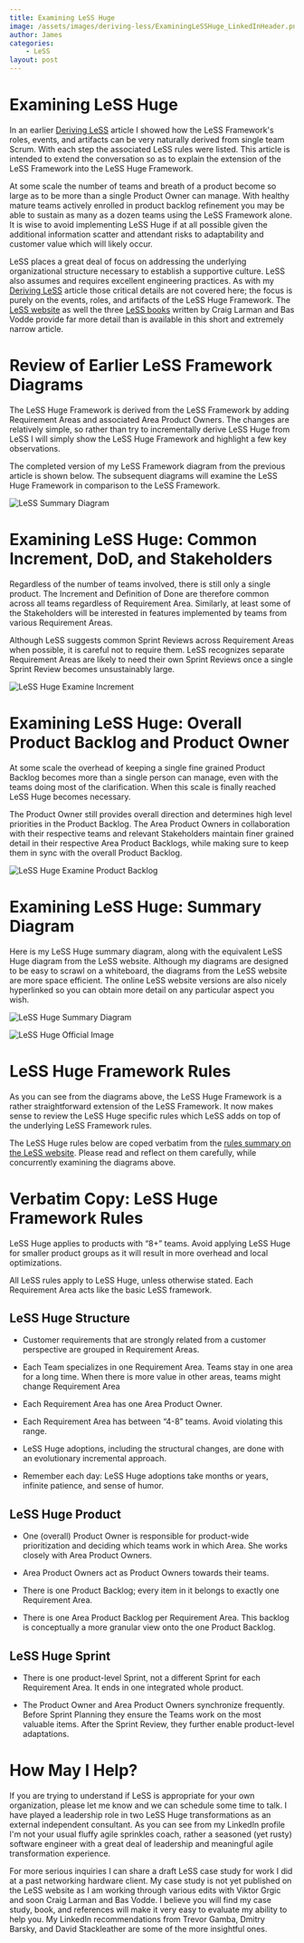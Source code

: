 ```yaml
---
title: Examining LeSS Huge
image: /assets/images/deriving-less/ExaminingLeSSHuge_LinkedInHeader.png
author: James
categories: 
    - LeSS
layout: post
---
```


# Examining LeSS Huge

In an earlier [Deriving LeSS]({{site.baseurl}}/blog/deriving-less/) article I showed how the LeSS Framework's roles, events, and artifacts can be very naturally derived from single team Scrum. With each step the associated LeSS rules were listed. This article is intended to extend the conversation so as to explain the extension of the LeSS Framework into the LeSS Huge Framework.

At some scale the number of teams and breath of a product become so large as to be more than a single Product Owner can manage. With healthy mature teams actively enrolled in product backlog refinement you may be able to sustain as many as a dozen teams using the LeSS Framework alone. It is wise to avoid implementing LeSS Huge if at all possible given the additional information scatter and attendant risks to adaptability and customer value which will likely occur.

LeSS places a great deal of focus on addressing the underlying organizational structure necessary to establish a supportive culture. LeSS also assumes and requires excellent engineering practices. As with my [Deriving LeSS]({{site.baseurl}}/blog/deriving-less/) article those critical details are not covered here; the focus is purely on the events, roles, and artifacts of the LeSS Huge Framework. The [LeSS website](https://less.works) as well the three [LeSS books](https://less.works/resources/learning-resources/books) written by Craig Larman and Bas Vodde provide far more detail than is available in this short and extremely narrow article.

# Review of Earlier LeSS Framework Diagrams

The LeSS Huge Framework is derived from the LeSS Framework by adding Requirement Areas and associated Area Product Owners. The changes are relatively simple, so rather than try to incrementally derive LeSS Huge from LeSS I will simply show the LeSS Huge Framework and highlight a few key observations.

The completed version of my LeSS Framework diagram from the previous article is shown below. The subsequent diagrams will examine the LeSS Huge Framework in comparison to the LeSS Framework.


![LeSS Summary Diagram]({{site.baseurl}}/assets/images/deriving-less/LeSS_Summary_Diagram-WithTitle.png)

# Examining LeSS Huge: Common Increment, DoD, and Stakeholders

Regardless of the number of teams involved, there is still only a single product. The Increment and Definition of Done are therefore common across all teams regardless of Requirement Area. Similarly, at least some of the Stakeholders will be interested in features implemented by teams from various Requirement Areas.

Although LeSS suggests common Sprint Reviews across Requirement Areas when possible, it is careful not to require them. LeSS recognizes separate Requirement Areas are likely to need their own Sprint Reviews once a single Sprint Review becomes unsustainably large.

![LeSS Huge Examine Increment]({{site.baseurl}}/assets/images/deriving-less/LeSS_Huge_Examine_Increment-WithTitle.png)

# Examining LeSS Huge: Overall Product Backlog and Product Owner

At some scale the overhead of keeping a single fine grained Product Backlog becomes more than a single person can manage, even with the teams doing most of the clarification. When this scale is finally reached LeSS Huge becomes necessary.

The Product Owner still provides overall direction and determines high level priorities in the Product Backlog. The Area Product Owners in collaboration with their respective teams and relevant Stakeholders maintain finer grained detail in their respective Area Product Backlogs, while making sure to keep them in sync with the overall Product Backlog. 

![LeSS Huge Examine Product Backlog]({{site.baseurl}}/assets/images/deriving-less/LeSS_Huge_Examine_ProductBacklog-WithTitle.png)

# Examining LeSS Huge: Summary Diagram

Here is my LeSS Huge summary diagram, along with the equivalent LeSS Huge diagram from the LeSS website. Although my diagrams are designed to be easy to scrawl on a whiteboard, the diagrams from the LeSS website are more space efficient. The online LeSS website versions are also nicely hyperlinked so you can obtain more detail on any particular aspect you wish.

![LeSS Huge Summary Diagram]({{site.baseurl}}/assets/images/deriving-less/LeSS_Huge_Summary_Diagram-WithTitle.png)

![LeSS Huge Official Image]({{site.baseurl}}/assets/images/deriving-less/less-huge-framework.png)

# LeSS Huge Framework Rules

As you can see from the diagrams above, the LeSS Huge Framework is a rather straightforward extension of the LeSS Framework. It now makes sense to review the LeSS Huge specific rules which LeSS adds on top of the underlying LeSS Framework rules.

The LeSS Huge rules below are coped verbatim from the [rules summary on the LeSS website](https://less.works/less/rules/index). Please read and reflect on them carefully, while concurrently examining the diagrams above.

# Verbatim Copy: LeSS Huge Framework Rules

LeSS Huge applies to products with “8+” teams. Avoid applying LeSS Huge for smaller product groups as it will result in more overhead and local optimizations.

All LeSS rules apply to LeSS Huge, unless otherwise stated. Each Requirement Area acts like the basic LeSS framework.

## LeSS Huge Structure

* Customer requirements that are strongly related from a customer perspective are grouped in Requirement Areas.

* Each Team specializes in one Requirement Area. Teams stay in one area for a long time. When there is more value in other areas, teams might change Requirement Area

* Each Requirement Area has one Area Product Owner.

* Each Requirement Area has between “4-8” teams. Avoid violating this range.

* LeSS Huge adoptions, including the structural changes, are done with an evolutionary incremental approach.

* Remember each day: LeSS Huge adoptions take months or years, infinite patience, and sense of humor.

## LeSS Huge Product

* One (overall) Product Owner is responsible for product-wide prioritization and deciding which teams work in which Area. She works closely with Area Product Owners.

* Area Product Owners act as Product Owners towards their teams.

* There is one Product Backlog; every item in it belongs to exactly one Requirement Area.

* There is one Area Product Backlog per Requirement Area. This backlog is conceptually a more granular view onto the one Product Backlog.

## LeSS Huge Sprint

* There is one product-level Sprint, not a different Sprint for each Requirement Area. It ends in one integrated whole product.

* The Product Owner and Area Product Owners synchronize frequently. Before Sprint Planning they ensure the Teams work on the most valuable items. After the Sprint Review, they further enable product-level adaptations.

# How May I Help?

If you are trying to understand if LeSS is appropriate for your own organization, please let me know and we can schedule some time to talk. I have played a leadership role in two LeSS Huge transformations as an external independent consultant. As you can see from my LinkedIn profile I'm not your usual fluffy agile sprinkles coach, rather a seasoned (yet rusty) software engineer with a great deal of leadership and meaningful agile transformation experience.

For more serious inquiries I can share a draft LeSS case study for work I did at a past networking hardware client. My case study is not yet published on the LeSS website as I am working through various edits with Viktor Grgic and soon Craig Larman and Bas Vodde. I believe you will find my case study, book, and references will make it very easy to evaluate my ability to help you. My LinkedIn recommendations from Trevor Gamba, Dmitry Barsky, and David Stackleather are some of the more insightful ones.



